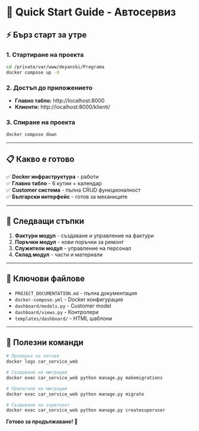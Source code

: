 # 🚀 Quick Start Guide - Автосервиз

## ⚡ Бърз старт за утре

### 1. Стартиране на проекта
```bash
cd /private/var/www/deyanski/Programa
docker compose up -d
```

### 2. Достъп до приложението
- **Главно табло:** http://localhost:8000
- **Клиенти:** http://localhost:8000/klienti/

### 3. Спиране на проекта
```bash
docker compose down
```

---

## 📋 Какво е готово

✅ **Docker инфраструктура** - работи  
✅ **Главно табло** - 6 кутии + календар  
✅ **Customer система** - пълна CRUD функционалност  
✅ **Български интерфейс** - готов за механиците  

---

## 🎯 Следващи стъпки

1. **Фактури модул** - създаване и управление на фактури
2. **Поръчки модул** - нови поръчки за ремонт  
3. **Служители модул** - управление на персонал
4. **Склад модул** - части и материали

---

## 📁 Ключови файлове

- `PROJECT_DOCUMENTATION.md` - пълна документация
- `docker-compose.yml` - Docker конфигурация
- `dashboard/models.py` - Customer model
- `dashboard/views.py` - Контролери
- `templates/dashboard/` - HTML шаблони

---

## 🔧 Полезни команди

```bash
# Проверка на логове
docker logs car_service_web

# Създаване на миграции
docker exec car_service_web python manage.py makemigrations

# Прилагане на миграции
docker exec car_service_web python manage.py migrate

# Създаване на superuser
docker exec car_service_web python manage.py createsuperuser
```

**Готово за продължаване! 🎉**
